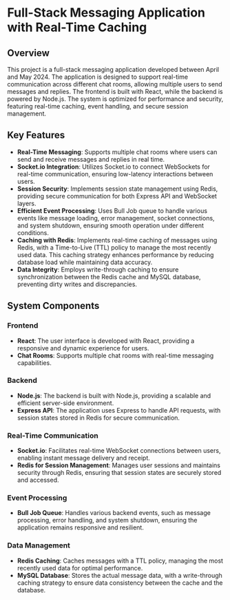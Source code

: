 # Full-Stack Messaging Application with Real-Time Caching

## Overview

This project is a full-stack messaging application developed between April and May 2024. The application is designed to support real-time communication across different chat rooms, allowing multiple users to send messages and replies. The frontend is built with React, while the backend is powered by Node.js. The system is optimized for performance and security, featuring real-time caching, event handling, and secure session management.

## Key Features

- **Real-Time Messaging**: Supports multiple chat rooms where users can send and receive messages and replies in real time.
- **Socket.io Integration**: Utilizes Socket.io to connect WebSockets for real-time communication, ensuring low-latency interactions between users.
- **Session Security**: Implements session state management using Redis, providing secure communication for both Express API and WebSocket layers.
- **Efficient Event Processing**: Uses Bull Job queue to handle various events like message loading, error management, socket connections, and system shutdown, ensuring smooth operation under different conditions.
- **Caching with Redis**: Implements real-time caching of messages using Redis, with a Time-to-Live (TTL) policy to manage the most recently used data. This caching strategy enhances performance by reducing database load while maintaining data accuracy.
- **Data Integrity**: Employs write-through caching to ensure synchronization between the Redis cache and MySQL database, preventing dirty writes and discrepancies.

## System Components

### Frontend
- **React**: The user interface is developed with React, providing a responsive and dynamic experience for users.
- **Chat Rooms**: Supports multiple chat rooms with real-time messaging capabilities.

### Backend
- **Node.js**: The backend is built with Node.js, providing a scalable and efficient server-side environment.
- **Express API**: The application uses Express to handle API requests, with session states stored in Redis for secure communication.

### Real-Time Communication
- **Socket.io**: Facilitates real-time WebSocket connections between users, enabling instant message delivery and receipt.
- **Redis for Session Management**: Manages user sessions and maintains security through Redis, ensuring that session states are securely stored and accessed.

### Event Processing
- **Bull Job Queue**: Handles various backend events, such as message processing, error handling, and system shutdown, ensuring the application remains responsive and resilient.

### Data Management
- **Redis Caching**: Caches messages with a TTL policy, managing the most recently used data for optimal performance.
- **MySQL Database**: Stores the actual message data, with a write-through caching strategy to ensure data consistency between the cache and the database.
